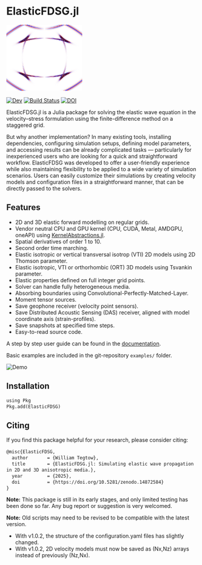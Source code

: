 # ElasticFDSG.jl

<img src="docs/src/assets/logo.png" alt="ElasticFDSG Logo" width="200"/>

[![Dev](https://img.shields.io/badge/docs-dev-blue.svg)](https://wtegtow.github.io/ElasticFDSG.jl/dev/)
[![Build Status](https://github.com/wtegtow/ElasticFDSG.jl/actions/workflows/CI.yml/badge.svg?branch=main)](https://github.com/wtegtow/ElasticFDSG.jl/actions/workflows/CI.yml?query=branch%3Amain)
[![DOI](https://zenodo.org/badge/923201339.svg)](https://doi.org/10.5281/zenodo.14872584)

ElasticFDSG.jl is a Julia package for solving the elastic wave equation in the velocity–stress formulation using the finite-difference method on a staggered grid.

But why another implementation? In many existing tools, installing dependencies, configuring simulation setups, defining model parameters, and accessing results can be already complicated tasks — particularly for inexperienced users who are looking for a quick and straightforward workflow.
ElasticFDSG was developed to offer a user-friendly experience while also maintaining flexibility to be applied to a wide variety of simulation scenarios.
Users can easily customize their simulations by creating velocity models and configuration files in a straightforward manner, that can be directly passed to the solvers.


## Features 

- 2D and 3D elastic forward modelling on regular grids.
- Vendor neutral CPU and GPU kernel (CPU, CUDA, Metal, AMDGPU, oneAPI) using [KernelAbstractions.jl](https://github.com/JuliaGPU/KernelAbstractions.jl).
- Spatial derivatives of order 1 to 10.
- Second order time marching.
- Elastic isotropic or vertical transversal isotrop (VTI) 2D models using 2D Thomson parameter.
- Elastic isotropic, VTI or orthorhombic (ORT) 3D models using Tsvankin parameter.
- Elastic properties defined on full integer grid points.
- Solver can handle fully heterogeneous media.
- Absorbing boundaries using Convolutional-Perfectly-Matched-Layer.
- Moment tensor sources. 
- Save geophone receiver (velocity point sensors). 
- Save Distributed Acoustic Sensing (DAS) receiver, aligned with model coordinate axis (strain-profiles).
- Save snapshots at specified time steps.
- Easy-to-read source code.

A step by step user guide can be found in the [documentation](https://wtegtow.github.io/ElasticFDSG.jl/dev/).

Basic examples are included in the git-repository `examples/` folder. 

![Demo](docs/src/assets/readme_animation.png)

## Installation

```julia-repl
using Pkg
Pkg.add(ElasticFDSG)
```

## Citing
If you find this package helpful for your research, please consider citing:

```
@misc{ElasticFDSG,
  author       = {William Tegtow},
  title        = {ElasticFDSG.jl: Simulating elastic wave propagation in 2D and 3D anisotropic media.},
  year         = {2025},
  doi          = {https://doi.org/10.5281/zenodo.14872584}
}

```

**Note:**
This package is still in its early stages, and only limited testing has been done so far. Any bug report or suggestion is very welcomed.

**Note:**
Old scripts may need to be revised to be compatible with the latest version.
- With v1.0.2, the structure of the configuration.yaml files has slightly changed. 
- With v1.0.2, 2D velocity models must now be saved as (Nx,Nz) arrays instead of previously (Nz,Nx). 